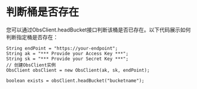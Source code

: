 # 判断桶是否存在<a name="obs_21_0404"></a>

您可以通过ObsClient.headBucket接口判断该桶是否已存在。以下代码展示如何判断指定桶是否存在：

```
String endPoint = "https://your-endpoint";
String ak = "*** Provide your Access Key ***";
String sk = "*** Provide your Secret Key ***";
// 创建ObsClient实例
ObsClient obsClient = new ObsClient(ak, sk, endPoint);

boolean exists = obsClient.headBucket("bucketname");
```

